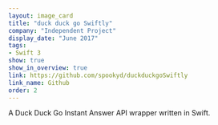 ```yaml
---
layout: image_card
title: "duck duck go Swiftly"
company: "Independent Project"
display_date: "June 2017"
tags: 
- Swift 3
show: true
show_in_overview: true
link: https://github.com/spookyd/duckduckgoSwiftly
link_name: Github
order: 2
---
```


A Duck Duck Go Instant Answer API wrapper written in Swift.